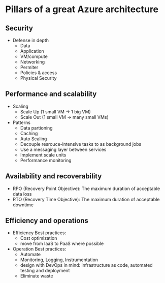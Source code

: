 # Pillars of a great Azure architecture
## Security
- Defense in depth
  - Data
  - Application
  - VM/compute
  - Networking
  - Permiter
  - Policies & access
  - Physical Security
## Performance and scalability
- Scaling
  - Scale Up (1 small VM -> 1 big VM)
  - Scale Out (1 small VM -> many small VMs)
- Patterns
  - Data partioning
  - Caching
  - Auto Scaling
  - Decouple resrouce-intensive tasks to as background jobs
  - Use a messaging layer between services
  - Implement scale units
  - Performance monitoring
## Availability and recoverability
- RPO (Recovery Point Objective): The maximum duration of acceptable data loss
- RTO (Recovery Time Objective): The maximum duration of acceptable downtime
## Efficiency and operations
- Efficiency Best practices:
  - Cost optimization
  - move from IaaS to PaaS where possible
- Operation Best practices:
  - Automate
  - Monitoring, Logging, Instrumentation
  - design with DevOps in mind: infrastructure as code, automated testing and deployment
  - Eliminate waste
    
